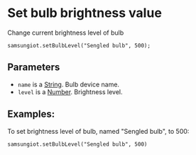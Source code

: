 # Set bulb brightness value

Change current brightness level of bulb 

```sig
samsungiot.setBulbLevel("Sengled bulb", 500);
```

## Parameters

* `name` is a [String](/types/string). Bulb device name.
* `level` is a [Number](/types/number). Brightness level.

## Examples:

To set brightness level of bulb, named "Sengled bulb", to 500:

```blocks
samsungiot.setBulbLevel("Sengled bulb", 500)
```
